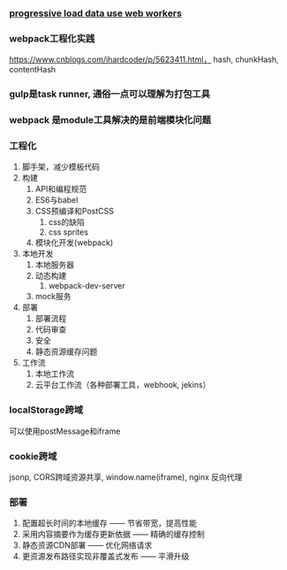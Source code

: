 ### [progressive load data use web workers](https://davidea.st/articles/firebase-bundle-size?utm_source=mybridge&utm_medium=blog&utm_campaign=read_more)

### webpack工程化实践
https://www.cnblogs.com/ihardcoder/p/5623411.html， hash, chunkHash, contentHash

### gulp是task runner, 通俗一点可以理解为打包工具
### webpack 是module工具解决的是前端模块化问题

### 工程化
1. 脚手架，减少模板代码
2. 构建
    1. API和编程规范
    2. ES6与babel
    3. CSS预编译和PostCSS
        1. css的缺陷
        2. css sprites
    4. 模块化开发(webpack)
3. 本地开发
    1. 本地服务器
    2. 动态构建
        1. webpack-dev-server
    3. mock服务
4. 部署
    1. 部署流程
    2. 代码审查
    3. 安全
    5. 静态资源缓存问题
5. 工作流
    1. 本地工作流
    2. 云平台工作流（各种部署工具，webhook, jekins）

### localStorage跨域
可以使用postMessage和iframe

### cookie跨域
jsonp, CORS跨域资源共享, window.name(iframe), nginx 反向代理

### 部署
1. 配置超长时间的本地缓存 —— 节省带宽，提高性能
2. 采用内容摘要作为缓存更新依据 —— 精确的缓存控制
3. 静态资源CDN部署 —— 优化网络请求
4. 更资源发布路径实现非覆盖式发布 —— 平滑升级

